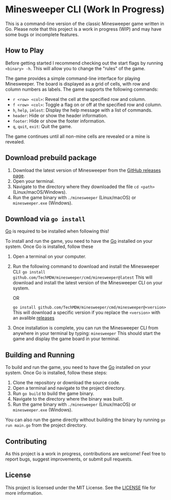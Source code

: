 # Minesweeper CLI (Work In Progress)

This is a command-line version of the classic Minesweeper game written in Go. Please note that this project is a work in progress (WIP) and may have some bugs or incomplete features.

## How to Play

Before getting started I recommend checking out the start flags by running `<binary> -h`. This will allow you to change the "rules" of the game.

The game provides a simple command-line interface for playing Minesweeper. The board is displayed as a grid of cells, with row and column numbers as labels. The game supports the following commands:

- `r <row> <col>`: Reveal the cell at the specified row and column.
- `f <row> <col>`: Toggle a flag on or off at the specified row and column.
- `h`, `help`, `imlost`: Display the help message with a list of commands.
- `header`: Hide or show the header information.
- `footer`: Hide or show the footer information.
- `q`, `quit`, `exit`: Quit the game.

The game continues until all non-mine cells are revealed or a mine is revealed.

## Download prebuild package

1. Download the latest version of Minesweeper from the [GitHub releases page](https://github.com/myusername/minesweeper/releases/latest).
2. Open your terminal.
3. Navigate to the directory where they downloaded the file `cd <path>` (Linux/macOS/Windows).
4. Run the game binary with `./minesweeper` (Linux/macOS) or `minesweeper.exe` (Windows).

## Download via `go install`

[Go](https://golang.org/) is required to be installed when following this!

To install and run the game, you need to have the [Go](https://go.dev/dl/) installed on your system. Once Go is installed, follow these

1. Open a terminal on your computer.

2. Run the following command to download and install the Minesweeper CLI:
   `go install github.com/TechMDW/minesweeper/cmd/minesweeper@latest`
   This will download and install the latest version of the Minesweeper CLI on your system.

   OR

   `go install github.com/TechMDW/minesweeper/cmd/minesweeper@<version>`
   This will download a specific version if you replace the `<version>` with an avalible [releases](https://github.com/myusername/minesweeper/releases)

3. Once installation is complete, you can run the Minesweeper CLI from anywhere in your terminal by typing:
   `minesweeper`
   This should start the game and display the game board in your terminal.

## Building and Running

To build and run the game, you need to have the [Go](https://go.dev/dl/) installed on your system. Once Go is installed, follow these steps:

1. Clone the repository or download the source code.
2. Open a terminal and navigate to the project directory.
3. Run `go build` to build the game binary.
4. Navigate to the directory where the binary was built.
5. Run the game binary with `./minesweeper` (Linux/macOS) or `minesweeper.exe` (Windows).

You can also run the game directly without building the binary by running `go run main.go` from the project directory.

## Contributing

As this project is a work in progress, contributions are welcome! Feel free to report bugs, suggest improvements, or submit pull requests.

## License

This project is licensed under the MIT License. See the [LICENSE](LICENSE) file for more information.
